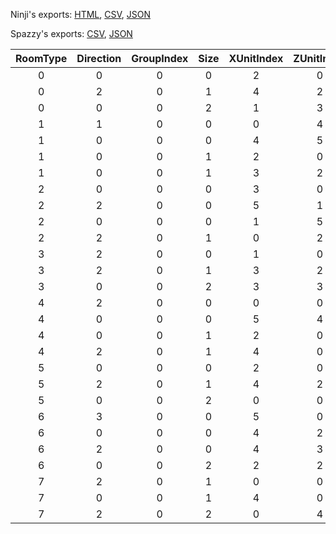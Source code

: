 Ninji's exports: [HTML](https://wuffs.org/acnh/bcsv_150/html/NpcMoveRoomTemplate.html), [CSV](https://wuffs.org/acnh/bcsv_150/csv/NpcMoveRoomTemplate.csv), [JSON](https://wuffs.org/acnh/bcsv_150/json/NpcMoveRoomTemplate.json)

Spazzy's exports: [CSV](https://github.com/McSpazzy/acnh-csv/blob/master/NpcMoveRoomTemplate.csv), [JSON](https://github.com/McSpazzy/acnh-json/blob/master/NpcMoveRoomTemplate.json)

| RoomType | Direction | GroupIndex | Size | XUnitIndex | ZUnitIndex |
|:--:|:--:|:--:|:--:|:--:|:--:|
| 0 | 0 | 0 | 0 | 2 | 0 | 
| 0 | 2 | 0 | 1 | 4 | 2 | 
| 0 | 0 | 0 | 2 | 1 | 3 | 
| 1 | 1 | 0 | 0 | 0 | 4 | 
| 1 | 0 | 0 | 0 | 4 | 5 | 
| 1 | 0 | 0 | 1 | 2 | 0 | 
| 1 | 0 | 0 | 1 | 3 | 2 | 
| 2 | 0 | 0 | 0 | 3 | 0 | 
| 2 | 2 | 0 | 0 | 5 | 1 | 
| 2 | 0 | 0 | 0 | 1 | 5 | 
| 2 | 2 | 0 | 1 | 0 | 2 | 
| 3 | 2 | 0 | 0 | 1 | 0 | 
| 3 | 2 | 0 | 1 | 3 | 2 | 
| 3 | 0 | 0 | 2 | 3 | 3 | 
| 4 | 2 | 0 | 0 | 0 | 0 | 
| 4 | 0 | 0 | 0 | 5 | 4 | 
| 4 | 0 | 0 | 1 | 2 | 0 | 
| 4 | 2 | 0 | 1 | 4 | 0 | 
| 5 | 0 | 0 | 0 | 2 | 0 | 
| 5 | 2 | 0 | 1 | 4 | 2 | 
| 5 | 0 | 0 | 2 | 0 | 0 | 
| 6 | 3 | 0 | 0 | 5 | 0 | 
| 6 | 0 | 0 | 0 | 4 | 2 | 
| 6 | 2 | 0 | 0 | 4 | 3 | 
| 6 | 0 | 0 | 2 | 2 | 2 | 
| 7 | 2 | 0 | 1 | 0 | 0 | 
| 7 | 0 | 0 | 1 | 4 | 0 | 
| 7 | 2 | 0 | 2 | 0 | 4 | 
